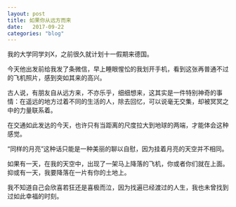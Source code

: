 ```yaml
---
layout: post
title: 如果你从远方而来
date:   2017-09-22
categories: "blog"
---
```


我的大学同学刘X，之前很久就计划十一假期来德国。  

今天他出发前给我发了条微信，早上睡眼惺忪的我划开手机，看到这张再普通不过的飞机照片，感到突如其来的高兴。  

古人说，有朋友自从远方来，不亦乐乎，细细想来，这其实是一件特别神奇的事情：在遥远的地方过着不同的生活的人，除去回忆，可以说毫无交集，却被冥冥之中的力量联系着。 

在交通如此发达的今天，也许只有当距离的尺度拉大到地球的两端，才能体会这种感觉。  

“同样的月亮”这种话只能是一种美丽的聊以自慰，因为挂着月亮的天空并不相同。 

如果有一天，在我的天空中，出现了一架马上降落的飞机，你或者你们就在上面。抑或有一天，我要降落在一片有你的土地上。 

我不知道自己会欣喜若狂还是喜极而泣，因为找遍已经渡过的人生，我也未曾找到过如此幸福的时刻。  


